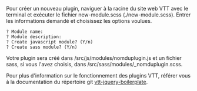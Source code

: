 Pour créer un nouveau plugin, naviguer à la racine du site web VTT avec le terminal et exécuter le fichier new-module.scss (./new-module.scss). Entrer les informations demandé et choisissez les options voulues.
```
? Module name:
? Module description:
? Create javascript module? (Y/n)
? Create sass module? (Y/n)
```
Votre plugin sera créé dans /src/js/modules/nomduplugin.js et un fichier sass, si vous l'avez choisis, dans /src/sass/modules/_nomduplugin.scss.

Pour plus d'information sur le fonctionnement des plugins VTT, référer vous à la documentation du répertoire git [vtt-jquery-boilerplate](https://github.com/libeo-vtt/vtt-jquery-boilerplate).
